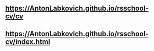 ## https://AntonLabkovich.github.io/rsschool-cv/cv


## https://AntonLabkovich.github.io/rsschool-cv/index.html
